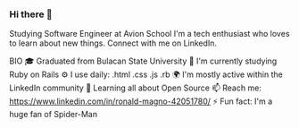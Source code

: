 ### Hi there 👋

Studying Software Engineer at Avion School 
I'm a tech enthusiast who loves to learn about new things. Connect with me on LinkedIn.

BIO
🎓 Graduated from Bulacan State University 
🏢 I'm currently studying Ruby on Rails
⚙️ I use daily: .html .css .js .rb
🌍 I'm mostly active within the LinkedIn community
🌱 Learning all about Open Source
📫 Reach me: https://www.linkedin.com/in/ronald-magno-42051780/
⚡️ Fun fact: I'm a huge fan of Spider-Man
